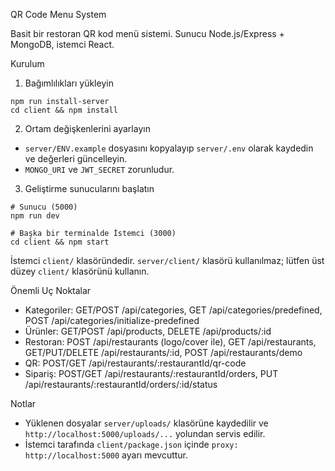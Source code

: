 QR Code Menu System

Basit bir restoran QR kod menü sistemi. Sunucu Node.js/Express + MongoDB, istemci React.

Kurulum

1) Bağımlılıkları yükleyin
```
npm run install-server
cd client && npm install
```

2) Ortam değişkenlerini ayarlayın
- `server/ENV.example` dosyasını kopyalayıp `server/.env` olarak kaydedin ve değerleri güncelleyin.
- `MONGO_URI` ve `JWT_SECRET` zorunludur.

3) Geliştirme sunucularını başlatın
```
# Sunucu (5000)
npm run dev

# Başka bir terminalde İstemci (3000)
cd client && npm start
```

İstemci `client/` klasöründedir. `server/client/` klasörü kullanılmaz; lütfen üst düzey `client/` klasörünü kullanın.

Önemli Uç Noktalar
- Kategoriler: GET/POST /api/categories, GET /api/categories/predefined, POST /api/categories/initialize-predefined
- Ürünler: GET/POST /api/products, DELETE /api/products/:id
- Restoran: POST /api/restaurants (logo/cover ile), GET /api/restaurants, GET/PUT/DELETE /api/restaurants/:id, POST /api/restaurants/demo
- QR: POST/GET /api/restaurants/:restaurantId/qr-code
- Sipariş: POST/GET /api/restaurants/:restaurantId/orders, PUT /api/restaurants/:restaurantId/orders/:id/status

Notlar
- Yüklenen dosyalar `server/uploads/` klasörüne kaydedilir ve `http://localhost:5000/uploads/...` yolundan servis edilir.
- İstemci tarafında `client/package.json` içinde `proxy: http://localhost:5000` ayarı mevcuttur.








